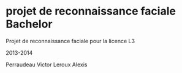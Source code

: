 projet de reconnaissance faciale Bachelor
============================

Projet de reconnaissance faciale pour la licence L3

2013-2014

Perraudeau Victor
Leroux Alexis
